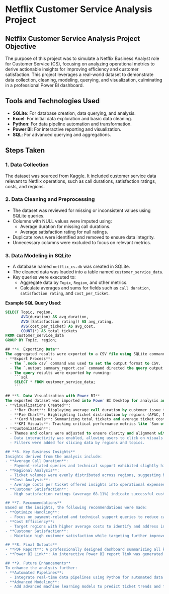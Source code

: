 # **Netflix Customer Service Analysis Project**

## **Netflix Customer Service Analysis Project Objective**
The purpose of this project was to simulate a Netflix Business Analyst role for Customer Service (CS), focusing on analyzing operational metrics to derive actionable insights for improving efficiency and customer satisfaction. This project leverages a real-world dataset to demonstrate data collection, cleaning, modeling, querying, and visualization, culminating in a professional Power BI dashboard.

## **Tools and Technologies Used**
- **SQLite**: For database creation, data querying, and analysis.
- **Excel**: For initial data exploration and basic data cleaning.
- **Python**: For data pipeline automation and transformation.
- **Power BI**: For interactive reporting and visualization.
- **SQL**: For advanced querying and aggregations.

## **Steps Taken**
### **1. Data Collection**
The dataset was sourced from Kaggle. It included customer service data relevant to Netflix operations, such as call durations, satisfaction ratings, costs, and regions.

### **2. Data Cleaning and Preprocessing**
- The dataset was reviewed for missing or inconsistent values using SQLite queries.
- Columns with NULL values were imputed using:
  - Average duration for missing call durations.
  - Average satisfaction rating for null ratings.
- Duplicate rows were identified and removed to ensure data integrity.
- Unnecessary columns were excluded to focus on relevant metrics.

### **3. Data Modeling in SQLite**
- A database named `netflix_cs.db` was created in SQLite.
- The cleaned data was loaded into a table named `customer_service_data`.
- Key queries were executed to:
  - Aggregate data by `Topic`, `Region`, and other metrics.
  - Calculate averages and sums for fields such as `call duration`, `satisfaction rating`, and `cost_per_ticket`.

**Example SQL Query Used**:
```sql
SELECT Topic, region, 
       AVG(duration) AS avg_duration, 
       AVG([Satisfaction rating]) AS avg_rating, 
       AVG(cost_per_ticket) AS avg_cost, 
       COUNT(*) AS total_tickets
FROM customer_service_data
GROUP BY Topic, region;

## **4. Exporting Data**
The aggregated results were exported to a CSV file using SQLite commands:
- **Export Process**:
  - The `.mode csv` command was used to set the output format to CSV.
  - The `.output summary_report.csv` command directed the query output to a file named `summary_report.csv`.
  - The query results were exported by running:
    ```sql
    SELECT * FROM customer_service_data;
    ```

## **5. Data Visualization with Power BI**
The exported dataset was imported into Power BI Desktop for analysis and visualization.
- **Visualizations Created**:
  - **Bar Chart**: Displaying average call duration by customer issue topics.
  - **Pie Chart**: Highlighting ticket distribution by regions (APAC, NA, LATAM, EMEA).
  - **Card Visuals**: Summarizing total tickets and average ticket costs.
  - **KPI Visuals**: Tracking critical performance metrics like `Sum of avg_cost`.
- **Customization**:
  - Themes and colors were adjusted to ensure clarity and alignment with Netflix's branding.
  - Data interactivity was enabled, allowing users to click on visuals for deeper insights.
  - Filters were added for slicing data by regions and topics.

## **6. Key Business Insights**
Insights derived from the analysis include:
- **Average Call Duration**:
  - Payment-related queries and technical support exhibited slightly higher durations, pointing to potential bottlenecks.
- **Regional Analysis**:
  - Ticket volumes were evenly distributed across regions, suggesting balanced resource allocation.
- **Cost Analysis**:
  - Average costs per ticket offered insights into operational expenses, with opportunities for cost optimization in specific topics.
- **Customer Satisfaction**:
  - High satisfaction ratings (average 68.11%) indicate successful customer engagement but highlight areas for improvement.

## **7. Recommendations**
Based on the insights, the following recommendations were made:
- **Optimize Handling**:
  - Focus on payment-related and technical support queries to reduce call duration and improve efficiency.
- **Cost Efficiency**:
  - Target regions with higher average costs to identify and address inefficiencies.
- **Customer Satisfaction**:
  - Maintain high customer satisfaction while targeting further improvements through additional training and support tools.

## **8. Final Outputs**
- **PDF Report**: A professionally designed dashboard summarizing all key metrics and insights was exported.
- **Power BI Link**: An interactive Power BI report link was generated for stakeholders to explore the data.

## **9. Future Enhancements**
To enhance the analysis further:
- **Automated Pipelines**:
  - Integrate real-time data pipelines using Python for automated data ingestion and transformation.
- **Advanced Modeling**:
  - Add advanced machine learning models to predict ticket trends and forecast satisfaction scores.
